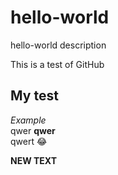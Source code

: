 # hello-world
hello-world description

This is a test of GitHub
## My test
*Example*  
qwer **qwer**   
qwert 😂

**NEW TEXT**
